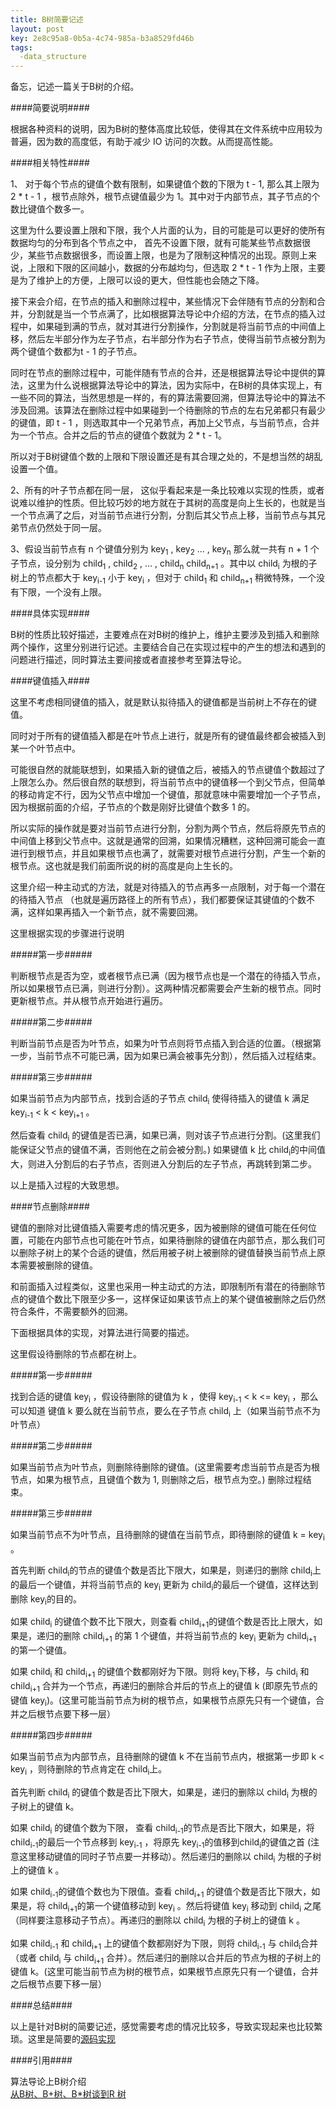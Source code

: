 ```yaml
---
title: B树简要记述
layout: post
key: 2e8c95a8-0b5a-4c74-985a-b3a8529fd46b
tags:
  -data_structure 
---
```



备忘，记述一篇关于B树的介绍。

####简要说明####

根据各种资料的说明，因为B树的整体高度比较低，使得其在文件系统中应用较为普遍，因为数的高度低，有助于减少 IO 访问的次数。从而提高性能。

####相关特性####

1、 对于每个节点的键值个数有限制，如果键值个数的下限为 t - 1, 那么其上限为 2 * t - 1 ，根节点除外，根节点键值最少为 1。其中对于内部节点，其子节点的个数比键值个数多一。

这里为什么要设置上限和下限，我个人片面的认为，目的可能是可以更好的使所有数据均匀的分布到各个节点之中， 首先不设置下限，就有可能某些节点数据很少，某些节点数据很多，而设置上限，也是为了限制这种情况的出现。原则上来说，上限和下限的区间越小，数据的分布越均匀，但选取 2 * t - 1 作为上限，主要是为了维护上的方便，上限可以设的更大，但性能也会随之下降。

接下来会介绍，在节点的插入和删除过程中，某些情况下会伴随有节点的分割和合并，分割就是当一个节点满了，比如根据算法导论中介绍的方法，在节点的插入过程中，如果碰到满的节点，就对其进行分割操作，分割就是将当前节点的中间值上移，然后左半部分作为左子节点，右半部分作为右子节点，使得当前节点被分割为两个键值个数都为t - 1 的子节点。

同时在节点的删除过程中，可能伴随有节点的合并，还是根据算法导论中提供的算法，这里为什么说根据算法导论中的算法，因为实际中，在B树的具体实现上，有一些不同的算法，当然思想是一样的，有的算法需要回溯，但算法导论中的算法不涉及回溯。该算法在删除过程中如果碰到一个待删除的节点的左右兄弟都只有最少的键值，即 t - 1 ，则选取其中一个兄弟节点，再加上父节点，与当前节点，合并为一个节点。合并之后的节点的键值个数就为 2 * t - 1。

所以对于B树键值个数的上限和下限设置还是有其合理之处的，不是想当然的胡乱设置一个值。

2、所有的叶子节点都在同一层， 这似乎看起来是一条比较难以实现的性质，或者说难以维护的性质。但比较巧妙的地方就在于其树的高度是向上生长的，也就是当一个节点满了之后，对当前节点进行分割，分割后其父节点上移，当前节点与其兄弟节点仍然处于同一层。

3、假设当前节点有 n 个键值分别为 key<sub>1</sub> , key<sub>2</sub> ... , key<sub>n</sub> 那么就一共有 n + 1 个子节点，设分别为 child<sub>1</sub> , child<sub>2</sub> , ... , child<sub>n</sub> child<sub>n+1</sub> 。其中以 child<sub>i</sub> 为根的子树上的节点都大于 key<sub>i-1</sub> 小于 key<sub>i</sub> ，但对于 child<sub>1</sub> 和 child<sub>n+1</sub> 稍微特殊，一个没有下限，一个没有上限。

####具体实现####

B树的性质比较好描述，主要难点在对B树的维护上，维护主要涉及到插入和删除两个操作，这里分别进行记述。主要结合自己在实现过程中的产生的想法和遇到的问题进行描述，同时算法主要间接或者直接参考至算法导论。

####键值插入####

这里不考虑相同键值的插入，就是默认拟待插入的键值都是当前树上不存在的键值。

同时对于所有的键值插入都是在叶节点上进行，就是所有的键值最终都会被插入到某一个叶节点中。

可能很自然的就能联想到，如果插入新的键值之后，被插入的节点键值个数超过了上限怎么办。然后很自然的联想到，将当前节点中的键值移一个到父节点，但简单的移动肯定不行，因为父节点中增加一个键值，那就意味中需要增加一个子节点，因为根据前面的介绍，子节点的个数是刚好比键值个数多 1 的。

所以实际的操作就是要对当前节点进行分割，分割为两个节点，然后将原先节点的中间值上移到父节点中。这就是通常的回溯，如果情况糟糕，这种回溯可能会一直进行到根节点，并且如果根节点也满了，就需要对根节点进行分割，产生一个新的根节点。这也就是我们前面所说的树的高度是向上生长的。

这里介绍一种主动式的方法，就是对待插入的节点再多一点限制，对于每一个潜在的待插入节点 （也就是遍历路径上的所有节点），我们都要保证其键值的个数不满，这样如果再插入一个新节点，就不需要回溯。

这里根据实现的步骤进行说明

#####第一步#####

判断根节点是否为空，或者根节点已满（因为根节点也是一个潜在的待插入节点，所以如果根节点已满，则进行分割）。这两种情况都需要会产生新的根节点。同时更新根节点。并从根节点开始进行遍历。

#####第二步#####

判断当前节点是否为叶节点，如果为叶节点则将节点插入到合适的位置。（根据第一步，当前节点不可能已满，因为如果已满会被事先分割），然后插入过程结束。

#####第三步#####

如果当前节点为内部节点，找到合适的子节点 child<sub>i</sub> 使得待插入的键值 k 满足 key<sub>i-1</sub> < k < key<sub>i+1</sub> 。

然后查看 child<sub>i</sub> 的键值是否已满，如果已满，则对该子节点进行分割。(这里我们能保证父节点的键值不满，否则他在之前会被分割。) 如果键值 k 比 child<sub>i</sub>的中间值大，则进入分割后的右子节点，否则进入分割后的左子节点，再跳转到第二步。

以上是插入过程的大致思想。

####节点删除####

键值的删除对比键值插入需要考虑的情况更多，因为被删除的键值可能在任何位置，可能在内部节点也可能在叶节点，如果待删除的键值在内部节点，那么我们可以删除子树上的某个合适的键值，然后用被子树上被删除的键值替换当前节点上原本需要被删除的键值。

和前面插入过程类似，这里也采用一种主动式的方法，即限制所有潜在的待删除节点的键值个数比下限至少多一，这样保证如果该节点上的某个键值被删除之后仍然符合条件，不需要额外的回溯。

下面根据具体的实现，对算法进行简要的描述。

这里假设待删除的节点都在树上。

#####第一步#####

找到合适的键值 key<sub>i</sub> ，假设待删除的键值为 k ，使得 key<sub>i-1</sub> < k <= key<sub>i</sub> ，那么可以知道 键值 k 要么就在当前节点，要么在子节点 child<sub>i</sub> 上（如果当前节点不为叶节点）

#####第二步#####

如果当前节点为叶节点，则删除待删除的键值。(这里需要考虑当前节点是否为根节点，如果为根节点，且键值个数为 1, 则删除之后，根节点为空。) 删除过程结束。

#####第三步#####

如果当前节点不为叶节点，且待删除的键值在当前节点，即待删除的键值 k = key<sub>i</sub> 。

首先判断 child<sub>i</sub>的节点的键值个数是否比下限大，如果是，则递归的删除 child<sub>i</sub>上的最后一个键值，并将当前节点的 key<sub>i</sub> 更新为 child<sub>i</sub>的最后一个键值，这样达到删除 key<sub>i</sub>的目的。

如果 child<sub>i</sub> 的键值个数不比下限大，则查看 child<sub>i+1</sub>的键值个数是否比上限大，如果是，递归的删除 child<sub>i+1</sub> 的第 1 个键值，并将当前节点的 key<sub>i</sub> 更新为 child<sub>i+1</sub> 的第一个键值。

如果 child<sub>i</sub> 和 child<sub>i+1</sub> 的键值个数都刚好为下限。则将 key<sub>i</sub>下移，与 child<sub>i</sub> 和 child<sub>i+1</sub> 合并为一个节点，再递归的删除合并后的节点上的键值 k (即原先节点的键值 key<sub>i</sub>)。(这里可能当前节点为树的根节点，如果根节点原先只有一个键值，合并之后根节点要下移一层）

#####第四步#####

如果当前节点为内部节点，且待删除的键值 k 不在当前节点内，根据第一步即 k < key<sub>i</sub> ，则待删除的节点肯定在 child<sub>i</sub>上。

首先判断 child<sub>i</sub> 的键值个数是否比下限大，如果是，递归的删除以 child<sub>i</sub> 为根的子树上的键值 k。

如果 child<sub>i</sub> 的键值个数为下限， 查看 child<sub>i-1</sub>的节点是否比下限大，如果是，将 child<sub>i-1</sub>的最后一个节点移到 key<sub>i-1</sub> ，将原先 key<sub>i-1</sub>的值移到child<sub>i</sub>的键值之首 (注意这里移动键值的同时子节点要一并移动）。然后递归的删除以 child<sub>i</sub> 为根的子树上的键值 k 。

如果 child<sub>i-1</sub>的键值个数也为下限值。查看 child<sub>i+1</sub> 的键值个数是否比下限大，如果是，将 child<sub>i+1</sub>的第一个键值移动到 key<sub>i</sub> 。然后将键值 key<sub>i</sub> 移动到 child<sub>i</sub> 之尾 （同样要注意移动子节点）。再递归的删除以 child<sub>i</sub> 为根的子树上的键值 k 。

如果 child<sub>i-1</sub> 和 child<sub>i+1</sub> 上的键值个数都刚好为下限，则将 child<sub>i-1</sub> 与 child<sub>i</sub>合并 （或者 child<sub>i</sub> 与 child<sub>i+1</sub> 合并）。然后递归的删除以合并后的节点为根的子树上的键值 k。(这里可能当前节点为树的根节点，如果根节点原先只有一个键值，合并之后根节点要下移一层）

####总结####

以上是针对B树的简要记述，感觉需要考虑的情况比较多，导致实现起来也比较繁琐。这里是简要的[源码实现](/code/btree.html)

####引用####

算法导论上B树介绍 <br>
[从B树、B+树、B\*树谈到R 树](http://blog.csdn.net/v_JULY_v/article/details/6530142)
